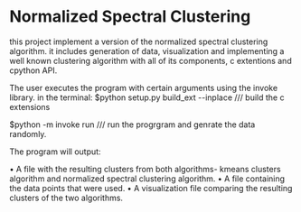 # Normalized Spectral Clustering
this project implement a version of the normalized spectral clustering algorithm.
it includes generation of data, visualization and implementing a well known clustering algorithm with all of its components, c extentions 
and cpython API.


 The user executes the program with certain arguments using the invoke library.
in the terminal:
 $python setup.py build_ext --inplace ///  build the c extensions
 
 $python -m invoke run  /// run the progrgram and genrate the data randomly.

 The program will output:

• A file with the resulting clusters from both algorithms- kmeans clusters algorithm and normalized spectral clustering algorithm.
• A file containing the data points that were used.
• A visualization file comparing the resulting clusters of the two algorithms.


